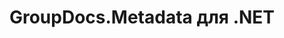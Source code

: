---
title: GroupDocs.Metadata для .NET
type: docs
weight: 10
url: /ru/net/
description: Справочные материалы по GroupDocs.Metadata для .NET API содержат примеры, фрагменты кода и документацию по API. Он предоставляет пространства имен, классы, интерфейсы и другие детали API.
is_root: true
---